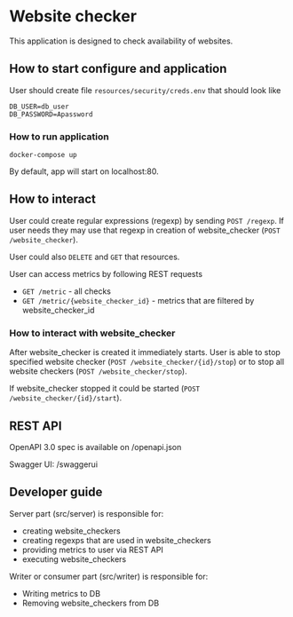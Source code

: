 # Website checker

This application is designed to check availability of websites.

## How to start configure and application

User should create file `resources/security/creds.env` that should look like
```
DB_USER=db_user
DB_PASSWORD=Apassword
```

### How to run application
```
docker-compose up 
```

By default, app will start on localhost:80.

## How to interact
User could create regular expressions (regexp) by sending `POST /regexp`.
If user needs they may use that regexp in creation of website_checker (`POST /website_checker`).

User could also `DELETE` and `GET` that resources.

User can access metrics by following REST requests
* `GET /metric` - all checks
* `GET /metric/{website_checker_id}` - metrics that are filtered by website_checker_id

### How to interact with website_checker

After website_checker is created it immediately starts.
User is able to stop specified website checker (`POST /website_checker/{id}/stop`)
or to stop  all website checkers (`POST /website_checker/stop`).

If website_checker stopped it could be started (`POST /website_checker/{id}/start`).

## REST API ##
OpenAPI 3.0 spec is available on /openapi.json

Swagger UI: /swaggerui

## Developer guide

Server part (src/server) is responsible for:
* creating website_checkers
* creating regexps that are used in website_checkers
* providing metrics to user via REST API
* executing website_checkers

Writer or consumer part (src/writer) is responsible for:
* Writing metrics to DB
* Removing website_checkers from DB